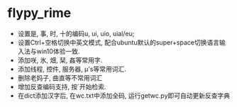 # flypy_rime
* 设置是, 事, 时, 十的编码u, ui, uio, uial/eu;
* 设置Ctrl+空格切换中英文模式, 配合ubuntu默认的super+space切换语言输入法与win10体验一致.
* 添加咲, 氷, 畑, 栞, 姦等常用字.
* 添加线程, 控件, 服务器, μ's等常用词汇.
* 删除老妈子, 曲直等不常用词汇
* 增加反查编码支持, 按`开始检索.
* 在dict添加汉字后, 在wc.txt中添加全码, 运行getwc.py即可自动更新反查字典
